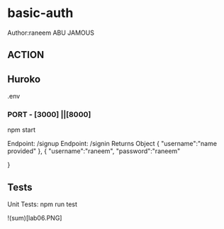 # basic-auth

Author:raneem ABU JAMOUS

## ACTION

## Huroko

.env

### PORT - [3000] ||[8000]

npm start

Endpoint: /signup
Endpoint: /signin
Returns Object
{
"username":"name provided"
},
{
"username":"raneem",
"password":"raneem"

}

## Tests

Unit Tests: npm run test

!(sum)[lab06.PNG]
